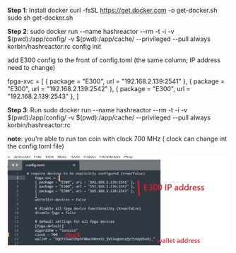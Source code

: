 **Step 1**: Install docker 
    curl -fsSL https://get.docker.com -o get-docker.sh
    sudo sh get-docker.sh

**Step 2**: 
sudo docker run --name hashreactor --rm -t -i -v $(pwd):/app/config/ -v $(pwd):/app/cache/ --privileged --pull always korbin/hashreactor:rc config init

add E300 config  to the front of config.toml  (the same column; IP address need to change)

fpga-xvc = [
{ package = "E300", url = "192.168.2.139:2541" },
{ package = "E300", url = "192.168.2.139:2542" },
{ package = "E300", url = "192.168.2.139:2543" },
]

**Step 3**: Run 
sudo docker run --name hashreactor --rm -t -i -v $(pwd):/app/config/ -v $(pwd):/app/cache/ --privileged --pull always korbin/hashreactor:rc


**note**: you're able to run ton coin with clock 700 MHz ( clock can change int the config.toml file)

![Test Image 1](ton.png)
